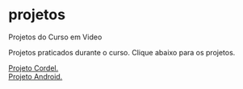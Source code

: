 # projetos
 Projetos do Curso em Video

Projetos praticados durante o curso. 
Clique abaixo para os projetos.

<a href="hugovini.github.io/projetos/projeto-cordel">Projeto Cordel.</a> <br>
<a href="hugovini.github.io/projetos/android-cguana">Projeto Android.</a>